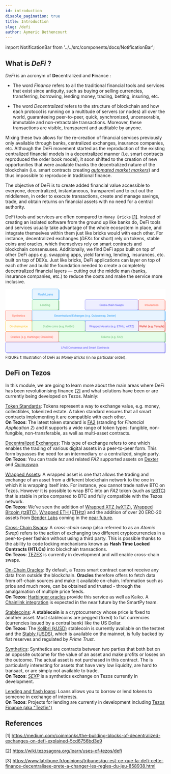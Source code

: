 ```yaml
---
id: introduction
disable_pagination: true
title: Introduction
slug: /defi
author: Aymeric Bethencourt
---
```


import NotificationBar from '../../src/components/docs/NotificationBar';

## What is _DeFi_ ?
_DeFi_ is an acronym of **De**centralized and **Fi**nance :

* The word _Finance_ refers to all the traditional financial tools and services that exist since antiquity, such as buying or selling currencies, transferring, borrowing, lending money, trading, betting, insuring, etc.

* The word _Decentralized_ refers to the structure of blockchain and how each protocol is running on a multitude of servers (or nodes) all over the world, guaranteeing peer-to-peer, quick, synchronized, uncensorable, immutable and non-retractable transactions. Moreover, these transactions are visible, transparent and auditable by anyone. 

Mixing these two allows for the re-creation of financial services previously only available through banks, centralized exchanges, insurance companies, etc.
Although the DeFi movement started as the reproduction of the existing centralized financial models in a decentralized manner (i.e. smart contracts reproduced the order book model), it soon shifted to the creation of new opportunities that were available thanks the decentralized nature of the blockchain (i.e. smart contracts creating [_automated market markers_](/defi/dexs)) and thus impossible to reproduce in traditional finance.

The objective of DeFi is to create added financial value accessible to everyone, decentralized, instantaneous, transparent and to cut out the middlemen, in order to execute transactions, create and manage savings, trade, and obtain returns on financial assets with no need for a central authority.

DeFi tools and services are often compared to `Money Bricks` [[1]](/defi/introduction#references). Instead of creating an isolated software from the ground up like banks do, DeFi tools and services usually take advantage of the whole ecosystem in place, and integrate themselves within them just like bricks would with each other. For instance, decentralized exchanges (_DEXs_ for short) rely on tokens, stable coins and oracles, which themselves rely on smart contracts and blockchain consensuses. Additionally, we find DeFi apps built on top of other DeFi apps e.g. swapping apps, yield farming, lending, insurances, etc. built on top of DEXs.
Just like bricks, DeFi applications can layer on top of each other and build the foundation needed to create a completely decentralized financial layers — cutting out the middle man (banks, insurance companies, etc.) to reduce the costs and make the service more inclusive.

![](../../static/img/defi/money-bricks.svg)
<small className="figure">FIGURE 1: Illustration of DeFi as <i>Money Bricks</i> (in no particular order).</small>

## DeFi on Tezos

In this module, we are going to learn more about the main areas where DeFi has been revolutionising finance [[2]](/defi/introduction#references) and what solutions have been or are currently being developed on Tezos. Mainly:

[Token Standards](/defi/token-standards): Tokens represent a way to exchange value, e.g. money, collectibles, tokenized estate. A token standard ensures that all smart contracts implementing it are compatible with each other.<br />**On Tezos**: The latest token standard is [FA2](https://gitlab.com/tzip/tzip/-/blob/master/proposals/tzip-12/tzip-12.md) (standing for _Financial Application 2_) and it supports a wide range of token types: fungible, non-fungible, non-transferable, as well as multi-asset contracts. 

[Decentralized Exchanges](/defi/dexs): This type of exchange refers to one which enables the trading of various digital assets in a peer-to-peer form. This form bypasses the need for an intermediary or a centralized, single party.<br />**On Tezos**: You can trade _tez_ and related _FA2_ supported assets on [Dexter](https://dexter.exchange/) and [Quipuswap](https://quipuswap.com/). 

[Wrapped Assets](/defi/wrapped-assets): A wrapped asset is one that allows the trading and exchange of an asset from a different blockchain network to the one in which it is wrapping itself into. For instance, you cannot trade native BTC on Tezos. However it is possible to wrap BTC into an _FA2_ token (such as [tzBTC](https://tzbtc.io/)) that is stable in price compared to BTC and fully compatible with the Tezos network.<br />**On Tezos**: We’ve seen the addition of [Wrapped XTZ (wXTZ)](https://medium.com/stakerdao/the-wrapped-tezos-wxtz-beta-guide-6917fa70116e), [Wrapped Bitcoin (tzBTC)](https://tzbtc.io/), [Wrapped ETH (ETHtz)](https://decrypt.co/51860/wrapped-eth-comes-to-tezos-as-it-takes-on-ethereum-defi-market) and the addition of over 20 ERC-20 assets from [Bender Labs](http://www.benderlabs.io/) coming in the [near future](https://cryptoslate.com/20-ethereum-erc-20-tokens-will-be-coming-to-tezos-xtz-defi-in-q1-2021/).

[Cross-Chain Swaps](/defi/cross-chain-swaps): A _cross-chain swap_ (also referred to as an _Atomic Swap_) refers to the action of exchanging two different cryptocurrencies in a peer-to-peer fashion without using a third party. This is possible thanks to the ability to code locking mechanisms known as **Hash Time Locked Contracts (HTLCs)** into blockchain transactions.<br />**On Tezos**: [TEZEX](https://tezex.io/) is currently in development and will enable cross-chain swaps.

[On-Chain Oracles](/defi/oracles): By default, a Tezos smart contract cannot receive any data from outside the blockchain. **Oracles** therefore offers to fetch data from off-chain sources and make it available on-chain. Information such as price and much more, can be obtained and trusted - through the amalgamation of multiple price feeds.<br />**On Tezos**: [Harbinger oracles](https://medium.com/@Blockscale/introducing-harbinger-a-self-sustaining-price-oracle-for-tezos-7cab5c9971d) provide this service as well as Kaiko. A [Chainlink integration](https://www.coindesk.com/tezos-blockchain-chainlink-oracle-services) is expected in the near future by the SmartPy team. 

[Stablecoins](/defi/stablecoins): A **stablecoin** is a cryptocurrency whose price is fixed to another asset. Most stablecoins are pegged (fixed) to fiat currencies (currencies issued by a central bank) like the US Dollar.<br />**On Tezos**: The [Kolibri (kUSD)](https://kolibri.finance/) stablecoin is currently available on the testnet and the [Stably (USDS)](https://www.stably.io/), which is available on the mainnet, is fully backed by fiat reserves and regulated by _Prime Trust_. 

[Synthetics](/defi/synthetics): Synthetics are contracts between two parties that both bet on an opposite outcome for the value of an asset and make profits or losses on the outcome. The actual asset is not purchased in this contract. The is particularly interesting for assets that have very low liquidity, are hard to transact, or are simply not available to trade.<br />**On Tezos**: [_SEXP_](https://www.publish0x.com/publish0x-posts/sexp-a-tezos-based-synthetic-exchange-xmkjjzq) is a synthetics exchange on Tezos currently in development.

[Lending and flash loans](/defi/lending): Loans allows you to borrow or lend tokens to someone in exchange of interests.<br />**On Tezos**: Projects for lending are currently in development including [Tezos Finance (aka "Tezfin")](https://tezos.finance/)

## References

[1] https://medium.com/coinmonks/the-building-blocks-of-decentralized-exchanges-on-defi-explained-5cd6756bd3e9

[2] https://wiki.tezosagora.org/learn/uses-of-tezos/defi

[3] https://www.latribune.fr/opinions/tribunes/qu-est-ce-que-la-defi-cette-finance-decentralisee-prete-a-changer-les-regles-du-jeu-858938.html
